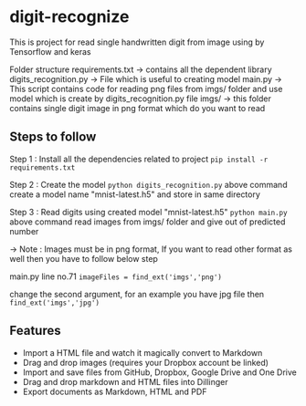 # digit-recognize
This is project for read single handwritten digit from image using by Tensorflow and keras 

Folder structure 
requirements.txt -> contains all the dependent library
digits_recognition.py -> File which is useful to creating model
main.py -> This script contains code for reading png files from imgs/ folder and use model which is create by digits_recognition.py file
imgs/ -> this folder contains single digit image in png format which do you want to read 

## Steps to follow 
Step 1 : Install all the dependencies related to project
    `pip install -r requirements.txt`

Step 2 : Create the model
    `python digits_recognition.py`
    above command create a model name "mnist-latest.h5" and store in same directory

Step 3 : Read digits using created model "mnist-latest.h5"
    `python main.py`
    above command read images from imgs/ folder and give out of predicted number


->  Note : Images must be in png format, If you want to read other format as well then you have to follow below step

main.py line no.71
`imageFiles = find_ext('imgs','png')`

change the second argument, for an example you have jpg file then `find_ext('imgs','jpg')`



    

## Features

- Import a HTML file and watch it magically convert to Markdown
- Drag and drop images (requires your Dropbox account be linked)
- Import and save files from GitHub, Dropbox, Google Drive and One Drive
- Drag and drop markdown and HTML files into Dillinger
- Export documents as Markdown, HTML and PDF